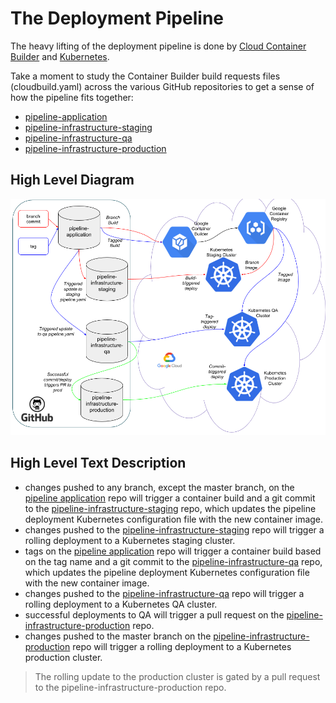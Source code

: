 # The Deployment Pipeline

The heavy lifting of the deployment pipeline is done by [Cloud Container Builder](https://cloud.google.com/container-builder/) and [Kubernetes](https://cloud.google.com/kubernetes-engine).

Take a moment to study the Container Builder build requests files (cloudbuild.yaml) across the various GitHub repositories to get a sense of how the pipeline fits together:

* [pipeline-application](https://github.com/kelseyhightower/pipeline-application)
* [pipeline-infrastructure-staging](https://github.com/kelseyhightower/pipeline-infrastructure-staging)
* [pipeline-infrastructure-qa](https://github.com/kelseyhightower/pipeline-infrastructure-qa)
* [pipeline-infrastructure-production](https://github.com/kelseyhightower/pipeline-infrastructure-production)

## High Level Diagram

![Image of Pipeline](images/KH_Kube_Pipeline_Graph.png)

## High Level Text Description

 * changes pushed to any branch, except the master branch, on the [pipeline application](https://github.com/kelseyhightower/pipeline-application) repo will trigger a container build and a git commit to the [pipeline-infrastructure-staging](https://github.com/kelseyhightower/pipeline-infrastructure-staging) repo, which updates the pipeline deployment Kubernetes configuration file with the new container image.
 * changes pushed to the [pipeline-infrastructure-staging](https://github.com/kelseyhightower/pipeline-infrastructure-staging) repo will trigger a rolling deployment to a Kubernetes staging cluster.
 * tags on the [pipeline application](https://github.com/kelseyhightower/pipeline-application) repo will trigger a container build based on the tag name and a git commit to the [pipeline-infrastructure-qa](https://github.com/kelseyhightower/pipeline-infrastructure-qa) repo, which updates the pipeline deployment Kubernetes configuration file with the new container image.
 * changes pushed to the [pipeline-infrastructure-qa](https://github.com/kelseyhightower/pipeline-infrastructure-qa) repo will trigger a rolling deployment to a Kubernetes QA cluster.
 * successful deployments to QA will trigger a pull request on the [pipeline-infrastructure-production](https://github.com/kelseyhightower/pipeline-infrastructure-production) repo.
 * changes pushed to the master branch on the [pipeline-infrastructure-production](https://github.com/kelseyhightower/pipeline-infrastructure-production) repo will trigger a rolling deployment to a Kubernetes production cluster.

 > The rolling update to the production cluster is gated by a pull request to the pipeline-infrastructure-production repo.
